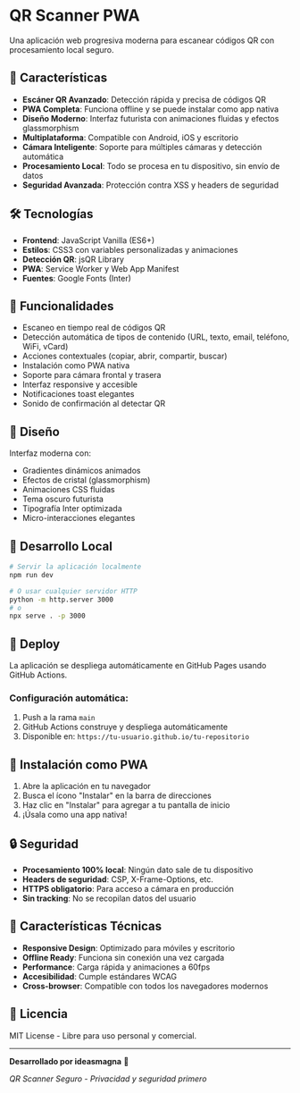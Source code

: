 # QR Scanner PWA

Una aplicación web progresiva moderna para escanear códigos QR con procesamiento local seguro.

## 🚀 Características

- **Escáner QR Avanzado**: Detección rápida y precisa de códigos QR
- **PWA Completa**: Funciona offline y se puede instalar como app nativa
- **Diseño Moderno**: Interfaz futurista con animaciones fluidas y efectos glassmorphism
- **Multiplataforma**: Compatible con Android, iOS y escritorio
- **Cámara Inteligente**: Soporte para múltiples cámaras y detección automática
- **Procesamiento Local**: Todo se procesa en tu dispositivo, sin envío de datos
- **Seguridad Avanzada**: Protección contra XSS y headers de seguridad

## 🛠️ Tecnologías

- **Frontend**: JavaScript Vanilla (ES6+)
- **Estilos**: CSS3 con variables personalizadas y animaciones
- **Detección QR**: jsQR Library
- **PWA**: Service Worker y Web App Manifest
- **Fuentes**: Google Fonts (Inter)

## 📱 Funcionalidades

- Escaneo en tiempo real de códigos QR
- Detección automática de tipos de contenido (URL, texto, email, teléfono, WiFi, vCard)
- Acciones contextuales (copiar, abrir, compartir, buscar)
- Instalación como PWA nativa
- Soporte para cámara frontal y trasera
- Interfaz responsive y accesible
- Notificaciones toast elegantes
- Sonido de confirmación al detectar QR

## 🎨 Diseño

Interfaz moderna con:
- Gradientes dinámicos animados
- Efectos de cristal (glassmorphism)
- Animaciones CSS fluidas
- Tema oscuro futurista
- Tipografía Inter optimizada
- Micro-interacciones elegantes

## 🔧 Desarrollo Local

```bash
# Servir la aplicación localmente
npm run dev

# O usar cualquier servidor HTTP
python -m http.server 3000
# o
npx serve . -p 3000
```

## 🚀 Deploy

La aplicación se despliega automáticamente en GitHub Pages usando GitHub Actions.

### Configuración automática:
1. Push a la rama `main`
2. GitHub Actions construye y despliega automáticamente
3. Disponible en: `https://tu-usuario.github.io/tu-repositorio`

## 📱 Instalación como PWA

1. Abre la aplicación en tu navegador
2. Busca el ícono "Instalar" en la barra de direcciones
3. Haz clic en "Instalar" para agregar a tu pantalla de inicio
4. ¡Úsala como una app nativa!

## 🔒 Seguridad

- **Procesamiento 100% local**: Ningún dato sale de tu dispositivo
- **Headers de seguridad**: CSP, X-Frame-Options, etc.
- **HTTPS obligatorio**: Para acceso a cámara en producción
- **Sin tracking**: No se recopilan datos del usuario

## 🌟 Características Técnicas

- **Responsive Design**: Optimizado para móviles y escritorio
- **Offline Ready**: Funciona sin conexión una vez cargada
- **Performance**: Carga rápida y animaciones a 60fps
- **Accesibilidad**: Cumple estándares WCAG
- **Cross-browser**: Compatible con todos los navegadores modernos

## 📄 Licencia

MIT License - Libre para uso personal y comercial.

---

**Desarrollado por ideasmagna** 🚀

*QR Scanner Seguro - Privacidad y seguridad primero*
